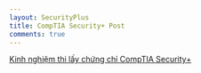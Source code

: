 ```yaml
---
layout: SecurityPlus
title: CompTIA Security+ Post
comments: true
---
```


[Kinh nghiệm thi lấy chứng chỉ CompTIA Security+]({{site.baseurl}}/2019-02-06-kinh-nghiem-thi-lay-chung-chi-comptia-securtiy-plus.md)

